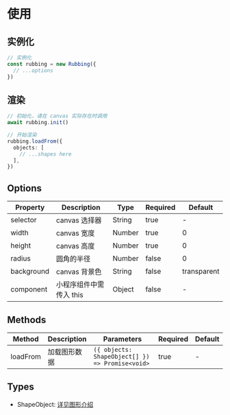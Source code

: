 # 使用

## 实例化

```ts
// 实例化
const rubbing = new Rubbing({
  // ...options
})
```

## 渲染

```ts
// 初始化，请在 canvas 实际存在时调用
await rubbing.init()

// 开始渲染
rubbing.loadFrom({
  objects: [
    // ...shapes here
  ],
})
```

## Options

| Property   | Description             | Type   | Required | Default     |
| ---------- | ----------------------- | ------ | -------- | ----------- |
| selector   | canvas 选择器           | String | true     | -           |
| width      | canvas 宽度             | Number | true     | 0           |
| height     | canvas 高度             | Number | true     | 0           |
| radius     | 圆角的半径              | Number | false    | 0           |
| background | canvas 背景色           | String | false    | transparent |
| component  | 小程序组件中需传入 this | Object | false    | -           |

## Methods

| Method   | Description  | Parameters                                      | Required | Default |
| -------- | ------------ | ----------------------------------------------- | -------- | ------- |
| loadFrom | 加载图形数据 | `({ objects: ShapeObject[] }) => Promise<void>` | true     | -       |

## Types

- ShapeObject: [详见图形介绍](/shapes/)
